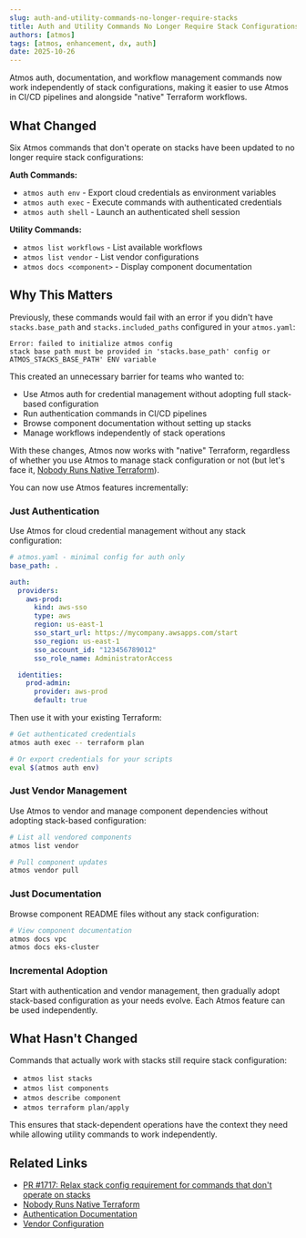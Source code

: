 ```yaml
---
slug: auth-and-utility-commands-no-longer-require-stacks
title: Auth and Utility Commands No Longer Require Stack Configurations
authors: [atmos]
tags: [atmos, enhancement, dx, auth]
date: 2025-10-26
---
```


Atmos auth, documentation, and workflow management commands now work independently of stack configurations, making it easier to use Atmos in CI/CD pipelines and alongside "native" Terraform workflows.

<!--truncate-->

## What Changed

Six Atmos commands that don't operate on stacks have been updated to no longer require stack configurations:

**Auth Commands:**
- `atmos auth env` - Export cloud credentials as environment variables
- `atmos auth exec` - Execute commands with authenticated credentials
- `atmos auth shell` - Launch an authenticated shell session

**Utility Commands:**
- `atmos list workflows` - List available workflows
- `atmos list vendor` - List vendor configurations
- `atmos docs <component>` - Display component documentation

## Why This Matters

Previously, these commands would fail with an error if you didn't have `stacks.base_path` and `stacks.included_paths` configured in your `atmos.yaml`:

```
Error: failed to initialize atmos config
stack base path must be provided in 'stacks.base_path' config or ATMOS_STACKS_BASE_PATH' ENV variable
```

This created an unnecessary barrier for teams who wanted to:

- Use Atmos auth for credential management without adopting full stack-based configuration
- Run authentication commands in CI/CD pipelines
- Browse component documentation without setting up stacks
- Manage workflows independently of stack operations

With these changes, Atmos now works with "native" Terraform, regardless of whether you use Atmos to manage stack configuration or not (but let's face it, [Nobody Runs Native Terraform](https://cloudposse.com/blog/nobody-runs-native-terraform/)).

You can now use Atmos features incrementally:

### Just Authentication
Use Atmos for cloud credential management without any stack configuration:

```yaml
# atmos.yaml - minimal config for auth only
base_path: .

auth:
  providers:
    aws-prod:
      kind: aws-sso
      type: aws
      region: us-east-1
      sso_start_url: https://mycompany.awsapps.com/start
      sso_region: us-east-1
      sso_account_id: "123456789012"
      sso_role_name: AdministratorAccess

  identities:
    prod-admin:
      provider: aws-prod
      default: true
```

Then use it with your existing Terraform:

```bash
# Get authenticated credentials
atmos auth exec -- terraform plan

# Or export credentials for your scripts
eval $(atmos auth env)
```

### Just Vendor Management
Use Atmos to vendor and manage component dependencies without adopting stack-based configuration:

```bash
# List all vendored components
atmos list vendor

# Pull component updates
atmos vendor pull
```

### Just Documentation
Browse component README files without any stack configuration:

```bash
# View component documentation
atmos docs vpc
atmos docs eks-cluster
```

### Incremental Adoption
Start with authentication and vendor management, then gradually adopt stack-based configuration as your needs evolve. Each Atmos feature can be used independently.

## What Hasn't Changed

Commands that actually work with stacks still require stack configuration:

- `atmos list stacks`
- `atmos list components`
- `atmos describe component`
- `atmos terraform plan/apply`

This ensures that stack-dependent operations have the context they need while allowing utility commands to work independently.

## Related Links

- [PR #1717: Relax stack config requirement for commands that don't operate on stacks](https://github.com/cloudposse/atmos/pull/1717)
- [Nobody Runs Native Terraform](https://cloudposse.com/blog/nobody-runs-native-terraform/)
- [Authentication Documentation](/cli/commands/auth)
- [Vendor Configuration](/cli/commands/vendor)
